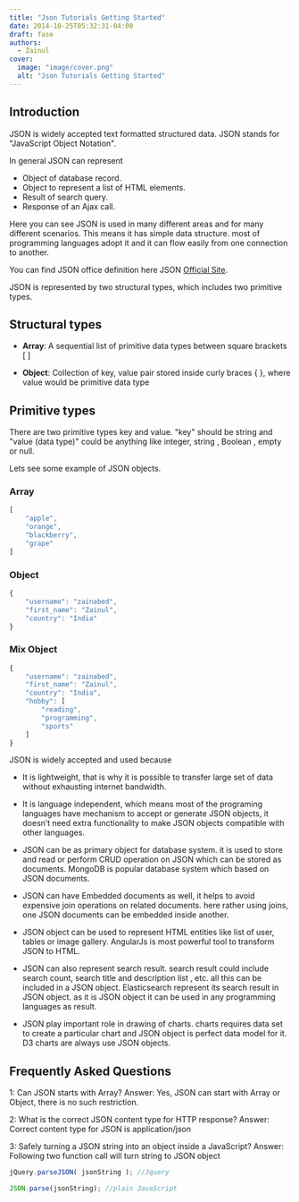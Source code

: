 ```yaml
---
title: "Json Tutorials Getting Started"
date: 2014-10-25T05:32:31-04:00
draft: fase
authors:
  - Zainul
cover:
  image: "image/cover.png"
  alt: "Json Tutorials Getting Started"
---
```


## Introduction

JSON is widely accepted text formatted structured data. JSON stands for "JavaScript Object Notation".

In general JSON can represent 

- Object of database record.
- Object to represent a list of HTML elements.
- Result of search query.
- Response of an Ajax call. 

Here you can see JSON is used in many different areas and for many different scenarios. This means it has simple data structure. most of programming languages adopt it and it can flow easily from one connection to another.

You can find JSON office definition here JSON [Official Site](https://www.json.org/json-en.html).

JSON is represented by two structural types, which includes two primitive types.
 
## Structural types


- **Array**: A sequential list of primitive data types between square brackets [ ]

- **Object**: Collection of key, value pair stored inside curly braces { }, where value would be primitive data type



## Primitive types

There are two primitive types key and value. "key" should be string and "value (data type)" could be anything like integer, string , Boolean , empty or null.

Lets see some example of JSON objects.

### Array 

```javascript
[
    "apple",
    "orange",
    "blackberry",
    "grape"
]
```

### Object

```javascript
{
    "username": "zainabed",
    "first_name": "Zainul",
    "country": "India"
}
```

### Mix Object

```javascript
{
    "username": "zainabed",
    "first_name": "Zainul",
    "country": "India",
    "hobby": [
        "reading",
        "programming",
        "sports"
    ]
}
```

JSON is widely accepted and used because


- It is lightweight, that is why it is possible to transfer large set of data without exhausting internet bandwidth.

- It is language independent, which means most of the programing languages have mechanism to accept or generate JSON objects, it doesn’t need extra functionality to make JSON objects compatible with other languages.

- JSON can be as primary object for database system. it is used to store and read or perform CRUD operation on JSON which can be stored as documents. MongoDB is popular database system which based on JSON documents.

- JSON can have Embedded documents as well, it helps to avoid expensive join operations on related documents. here rather using joins, one JSON documents can be embedded inside another.

- JSON object can be used to represent HTML entities like list of user, tables or image gallery. AngularJs is most powerful tool to transform JSON to HTML.

- JSON can also represent search result. search result could include search count, search title and description list , etc. all this can be included in a JSON object. Elasticsearch represent its search result in JSON object. as it is JSON object it can be used in any programming languages as result.

- JSON play important role in drawing of charts. charts requires data set to create a particular chart and JSON object is perfect data model for it. D3 charts are always use JSON objects.

## Frequently Asked Questions

1: Can JSON starts with Array?
Answer: Yes, JSON can start with Array or Object, there is no such restriction.
  
2: What is the correct JSON content type for HTTP response?
Answer: Correct content type for JSON is application/json

 3: Safely turning a JSON string into an object inside a JavaScript?
Answer: Following two function call will turn string to JSON object

```javascript
jQuery.parseJSON( jsonString ); //Jquery

JSON.parse(jsonString); //plain JavaScript
```